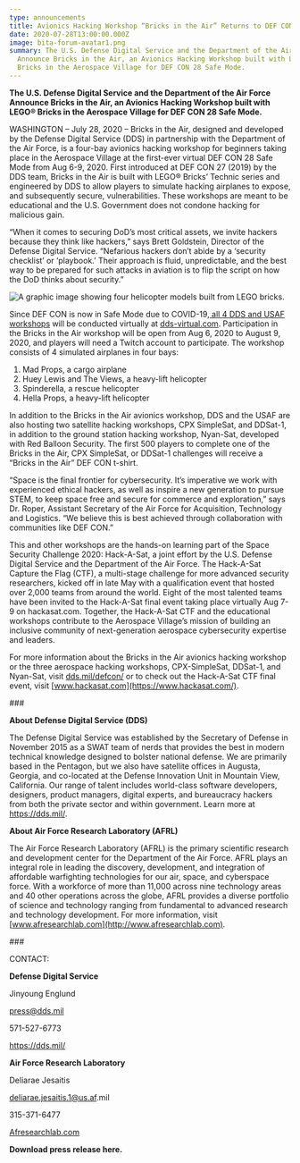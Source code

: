 ```yaml
---
type: announcements
title: Avionics Hacking Workshop “Bricks in the Air” Returns to DEF CON 28
date: 2020-07-28T13:00:00.000Z
image: bita-forum-avatar1.png
summary: The U.S. Defense Digital Service and the Department of the Air Force
  Announce Bricks in the Air, an Avionics Hacking Workshop built with LEGO®
  Bricks in the Aerospace Village for DEF CON 28 Safe Mode.
---
```

**The U.S. Defense Digital Service and the Department of the Air Force Announce Bricks in the Air, an Avionics Hacking Workshop built with LEGO® Bricks in the Aerospace Village for DEF CON 28 Safe Mode.**

WASHINGTON – July 28, 2020 – Bricks in the Air, designed and developed by the Defense Digital Service (DDS) in partnership with the Department of the Air Force, is a four-bay avionics hacking workshop for beginners taking place in the Aerospace Village at the first-ever virtual DEF CON 28 Safe Mode from Aug 6-9, 2020. First introduced at DEF CON 27 (2019) by the DDS team, Bricks in the Air is built with LEGO® Bricks’ Technic series and engineered by DDS to allow players to simulate hacking airplanes to expose, and subsequently secure, vulnerabilities. These workshops are meant to be educational and the U.S. Government does not condone hacking for malicious gain.

“When it comes to securing DoD’s most critical assets, we invite hackers because they think like hackers,” says Brett Goldstein, Director of the Defense Digital Service. “Nefarious hackers don’t abide by a ‘security checklist’ or ‘playbook.’ Their approach is fluid, unpredictable, and the best way to be prepared for such attacks in aviation is to flip the script on how the DoD thinks about security.”

![A graphic image showing four helicopter models built from LEGO bricks. ](06_bricksworkshopdds_modal_r5.png)

Since DEF CON is now in Safe Mode due to COVID-19,[ all 4 DDS and USAF workshops](https://dds.mil/defcon/) will be conducted virtually at [dds-virtual.com](http://dds-virtual.com). Participation in the Bricks in the Air workshop will be open from Aug 6, 2020 to August 9, 2020, and players will need a Twitch account to participate. The workshop consists of 4 simulated airplanes in four bays: 

1. Mad Props, a cargo airplane 
2. Huey Lewis and The Views, a heavy-lift helicopter
3. Spinderella, a rescue helicopter
4. Hella Props, a heavy-lift helicopter

In addition to the Bricks in the Air avionics workshop, DDS and the USAF are also hosting two satellite hacking workshops, CPX SimpleSat, and DDSat-1, in addition to the ground station hacking workshop, Nyan-Sat, developed with Red Balloon Security. The first 500 players to complete one of the Bricks in the Air, CPX SimpleSat, or DDSat-1 challenges will receive a “Bricks in the Air” DEF CON t-shirt.

“Space is the final frontier for cybersecurity. It’s imperative we work with experienced ethical hackers, as well as inspire a new generation to pursue STEM, to keep space free and secure for commerce and exploration,” says Dr. Roper, Assistant Secretary of the Air Force for Acquisition, Technology and Logistics. “We believe this is best achieved through collaboration with communities like DEF CON.”

This and other workshops are the hands-on learning part of the Space Security Challenge 2020: Hack-A-Sat, a joint effort by the U.S. Defense Digital Service and the Department of the Air Force. The Hack-A-Sat Capture the Flag (CTF), a multi-stage challenge for more advanced security researchers, kicked off in late May with a qualification event that hosted over 2,000 teams from around the world. Eight of the most talented teams have been invited to the Hack-A-Sat final event taking place virtually Aug 7-9 on hackasat.com. Together, the Hack-A-Sat CTF and the educational workshops contribute to the Aerospace Village’s mission of building an inclusive community of next-generation aerospace cybersecurity expertise and leaders.

For more information about the Bricks in the Air avionics hacking workshop or the three aerospace hacking workshops, CPX-SimpleSat, DDSat-1, and Nyan-Sat, visit [dds.mil/defcon/](https://dds.mil/defcon/) or to check out the Hack-A-Sat CTF final event, visit [www.hackasat.com](https://www.hackasat.com/).

\###

**About Defense Digital Service (DDS)**

The Defense Digital Service was established by the Secretary of Defense in November 2015 as a SWAT team of nerds that provides the best in modern technical knowledge designed to bolster national defense. We are primarily based in the Pentagon, but we also have satellite offices in Augusta, Georgia, and co-located at the Defense Innovation Unit in Mountain View, California. Our range of talent includes world-class software developers, designers, product managers, digital experts, and bureaucracy hackers from both the private sector and within government. Learn more at <https://dds.mil/>.

**About Air Force Research Laboratory (AFRL)**

The Air Force Research Laboratory (AFRL) is the primary scientific research and development center for the Department of the Air Force. AFRL plays an integral role in leading the discovery, development, and integration of affordable warfighting technologies for our air, space, and cyberspace force. With a workforce of more than 11,000 across nine technology areas and 40 other operations across the globe, AFRL provides a diverse portfolio of science and technology ranging from fundamental to advanced research and technology development. For more information, visit [www.afresearchlab.com](http://www.afresearchlab.com).

\###

CONTACT:

**Defense Digital Service**

Jinyoung Englund

press@dds.mil

571-527-6773

<https://dds.mil/>

**Air Force Research Laboratory**

Deliarae Jesaitis

[deliarae.jesaitis.1@us.af](http://deliarae.jesaitis.1@us.af.mil).mil

315-371-6477

[Afresearchlab.com](https://afresearchlab.com/)

**Download press release here.**
